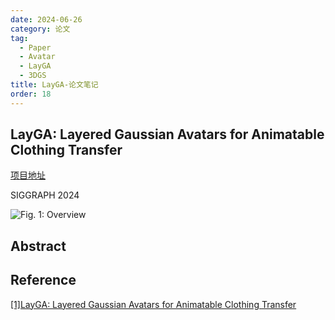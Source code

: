 ```yaml
---
date: 2024-06-26
category: 论文
tag:
  - Paper
  - Avatar
  - LayGA
  - 3DGS
title: LayGA-论文笔记
order: 18
---
```


## LayGA: Layered Gaussian Avatars for Animatable Clothing Transfer

[项目地址](https://jsnln.github.io/layga/)

SIGGRAPH 2024

![Fig. 1: Overview](http://img.rocyan.cn/blog/2024/06/667b840d3da02.png)

## Abstract

## Reference

[[1]LayGA: Layered Gaussian Avatars for Animatable Clothing Transfer](https://arxiv.org/pdf/2405.07319)